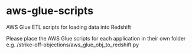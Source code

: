 # aws-glue-scripts
AWS Glue ETL scripts for loading data into Redshift

Please place the AWS Glue scripts for each application in their own folder
e.g. /strike-off-objections/aws_glue_obj_to_redshift.py
